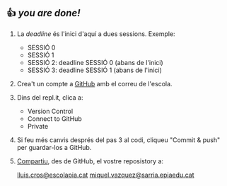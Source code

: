 ## 👍 _you are done!_

1. La _deadline_ és l'inici d'aquí a dues sessions. Exemple:
    
    - SESSIÓ 0
    - SESSIÓ 1
    - SESSIÓ 2: deadline SESSIÓ 0 (abans de l'inici)
    - SESSIÓ 3: deadline SESSIÓ 1 (abans de l'inici)

2. Crea't un compte a [GitHub](https://github.com/) amb el correu de l'escola.

3. Dins del repl.it, clica a:
    - Version Control
    - Connect to GitHub
    - Private

4. Si feu més canvis després del pas 3 al codi, cliqueu "Commit & push" per guardar-los a GitHub.

5. [Compartiu](https://docs.github.com/en/github/setting-up-and-managing-your-github-user-account/inviting-collaborators-to-a-personal-repository), des de GitHub, el vostre reposistory a:

    lluis.cros@escolapia.cat
    miquel.vazquez@sarria.epiaedu.cat
    

